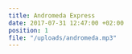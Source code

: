 ```yaml
---
title: Andromeda Express
date: 2017-07-31 12:47:00 +02:00
position: 1
file: "/uploads/andromeda.mp3"
---
```


